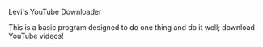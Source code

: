 Levi's YouTube Downloader

This is a basic program designed to do one thing and do it well; download YouTube videos!
